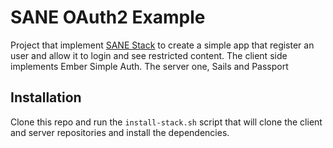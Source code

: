 # SANE OAuth2 Example

Project that implement [SANE Stack](http://sanestack.com/) to create a simple
app that register an user and allow it to login and see restricted content. 
The client side implements Ember Simple Auth. The server one, Sails and
Passport

## Installation

Clone this repo and run the `install-stack.sh` script that will clone the
client and server repositories and install the dependencies.
